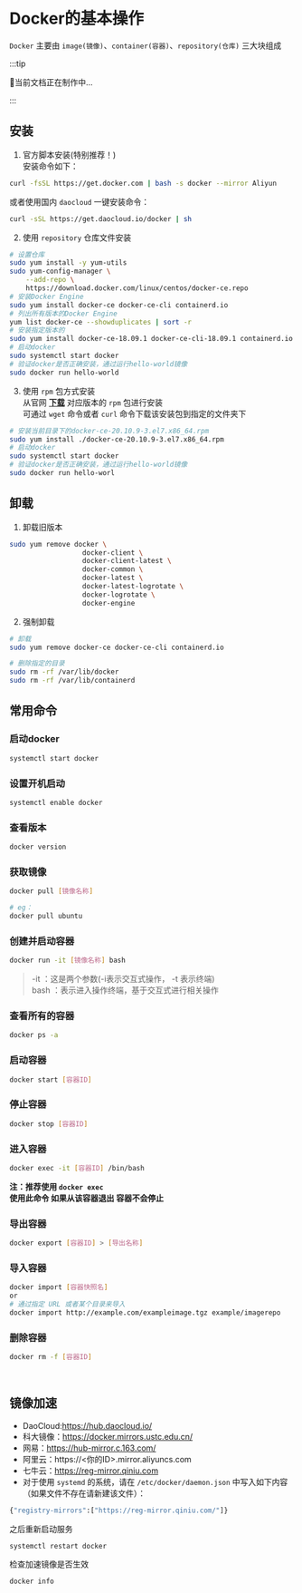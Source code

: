 # Docker的基本操作
`Docker` 主要由 `image(镜像)`、`container(容器)`、`repository(仓库)` 三大块组成  

:::tip 

🍹当前文档正在制作中...

:::

## 安装
1. 官方脚本安装(特别推荐！)  
安装命令如下：
```sh
curl -fsSL https://get.docker.com | bash -s docker --mirror Aliyun
```
或者使用国内 `daocloud` 一键安装命令：
```sh
curl -sSL https://get.daocloud.io/docker | sh
```

2. 使用 `repository` 仓库文件安装  
```sh
# 设置仓库
sudo yum install -y yum-utils
sudo yum-config-manager \
    --add-repo \
    https://download.docker.com/linux/centos/docker-ce.repo
# 安装Docker Engine
sudo yum install docker-ce docker-ce-cli containerd.io
# 列出所有版本的Docker Engine
yum list docker-ce --showduplicates | sort -r
# 安装指定版本的
sudo yum install docker-ce-18.09.1 docker-ce-cli-18.09.1 containerd.io
# 启动docker
sudo systemctl start docker
# 验证docker是否正确安装，通过运行hello-world镜像
sudo docker run hello-world
```

3. 使用 `rpm` 包方式安装  
从官网 **[下载](https://download.docker.com/linux/centos/)** 对应版本的 `rpm` 包进行安装  
可通过 `wget` 命令或者 `curl` 命令下载该安装包到指定的文件夹下  
```sh
# 安装当前目录下的docker-ce-20.10.9-3.el7.x86_64.rpm
sudo yum install ./docker-ce-20.10.9-3.el7.x86_64.rpm
# 启动docker
sudo systemctl start docker
# 验证docker是否正确安装，通过运行hello-world镜像
sudo docker run hello-worl
```

## 卸载
1. 卸载旧版本
```sh
sudo yum remove docker \
                  docker-client \
                  docker-client-latest \
                  docker-common \
                  docker-latest \
                  docker-latest-logrotate \
                  docker-logrotate \
                  docker-engine
```

2. 强制卸载
```sh
# 卸载
sudo yum remove docker-ce docker-ce-cli containerd.io

# 删除指定的目录
sudo rm -rf /var/lib/docker
sudo rm -rf /var/lib/containerd
```

## 常用命令
### 启动docker
```sh
systemctl start docker
```
### 设置开机启动
```sh
systemctl enable docker
```
### 查看版本
```sh
docker version
```
### 获取镜像
```sh
docker pull [镜像名称]

# eg：
docker pull ubuntu
```
### 创建并启动容器
```sh
docker run -it [镜像名称] bash
```
>-it ：这是两个参数(-i表示交互式操作， -t 表示终端)  
bash ：表示进入操作终端，基于交互式进行相关操作  

### 查看所有的容器
```sh
docker ps -a
```
### 启动容器
```sh
docker start [容器ID]
```

### 停止容器
```sh
docker stop [容器ID]
```

### 进入容器
```sh
docker exec -it [容器ID] /bin/bash
```
**注：**推荐使用 `docker exec`  
使用此命令 如果从该容器退出 容器不会**停止**

### 导出容器
```sh
docker export [容器ID] > [导出名称]
```

### 导入容器
```sh
docker import [容器快照名]
or
# 通过指定 URL 或者某个目录来导入
docker import http://example.com/exampleimage.tgz example/imagerepo
```

### 删除容器
```sh
docker rm -f [容器ID]
```

```sh

```

```sh

```

## 镜像加速
- DaoCloud:https://hub.daocloud.io/
- 科大镜像：https://docker.mirrors.ustc.edu.cn/  
- 网易：https://hub-mirror.c.163.com/  
- 阿里云：https://<你的ID>.mirror.aliyuncs.com  
- 七牛云：https://reg-mirror.qiniu.com  
- 对于使用 `systemd` 的系统，请在 `/etc/docker/daemon.json` 中写入如下内容（如果文件不存在请新建该文件）：  
```sh
{"registry-mirrors":["https://reg-mirror.qiniu.com/"]}
```
之后重新启动服务
```sh
systemctl restart docker
```
检查加速镜像是否生效
```sh
docker info
```

